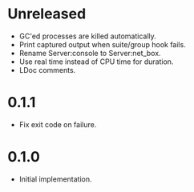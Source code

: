 # Unreleased

- GC'ed processes are killed automatically.
- Print captured output when suite/group hook fails.
- Rename Server:console to Server:net_box.
- Use real time instead of CPU time for duration.
- LDoc comments.

# 0.1.1

- Fix exit code on failure.

# 0.1.0

- Initial implementation.
